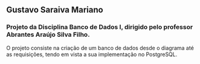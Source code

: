 ## Gustavo Saraiva Mariano
### Projeto da Disciplina Banco de Dados I, dirigido pelo professor Abrantes Araújo Silva Filho.  
 O projeto consiste na criação de um banco de dados desde o diagrama até as requisições, tendo em vista a sua implementação no PostgreSQL.

